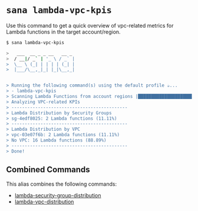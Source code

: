 # `sana lambda-vpc-kpis`

Use this command to get a quick overview of vpc-related metrics for Lambda functions in the target account/region.

```sh
$ sana lambda-vpc-kpis

>   ___  __ _ _ __   __ _
>  / __|/ _` | '_ \ / _` |
>  \__ \ (_| | | | | (_| |
>  |___/\__,_|_| |_|\__,_|


> Running the following command(s) using the default profile ☕...
> - lambda-vpc-kpis
> Scanning Lambda Functions from account regions |████████████████████████████████████████| 100% | ETA: 0s | 17/17
> Analyzing VPC-related KPIs
> --------------------------------------------
> Lambda Distribution by Security Groups
> sg-4edf8025: 2 Lambda functions (11.11%)
> --------------------------------------------
> Lambda Distribution by VPC
> vpc-03e07f6b: 2 Lambda functions (11.11%)
> No VPC: 16 Lambda functions (88.89%)
> --------------------------------------------
> Done!
```

## Combined Commands

This alias combines the following commands:

- [lambda-security-group-distribution](/lambda/distribution/lambda-security-group-distribution)
- [lambda-vpc-distribution](/lambda/distribution/lambda-vpc-distribution)
